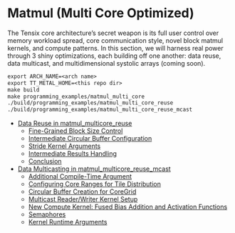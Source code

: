 <a id="matmul-multi-core-example"></a>

# Matmul (Multi Core Optimized)

The Tensix core architecture’s secret weapon is its full user control over memory workload spread, core communication style, novel block matmul kernels, and compute patterns. In this section, we will harness real power through 3 shiny optimizations, each building off one another: data reuse, data multicast, and multidimensional systolic arrays (coming soon).

```default
export ARCH_NAME=<arch name>
export TT_METAL_HOME=<this repo dir>
make build
make programming_examples/matmul_multi_core
./build/programming_examples/matmul_multi_core_reuse
./build/programming_examples/matmul_multi_core_reuse_mcast
```

* [Data Reuse in matmul_multicore_reuse](matmul_multi_core_optimizations/data_reuse.md)
  * [Fine-Grained Block Size Control](matmul_multi_core_optimizations/data_reuse.md#fine-grained-block-size-control)
  * [Intermediate Circular Buffer Configuration](matmul_multi_core_optimizations/data_reuse.md#intermediate-circular-buffer-configuration)
  * [Stride Kernel Arguments](matmul_multi_core_optimizations/data_reuse.md#stride-kernel-arguments)
  * [Intermediate Results Handling](matmul_multi_core_optimizations/data_reuse.md#intermediate-results-handling)
  * [Conclusion](matmul_multi_core_optimizations/data_reuse.md#conclusion)
* [Data Multicasting in matmul_multicore_reuse_mcast](matmul_multi_core_optimizations/data_mcast.md)
  * [Additional Compile-Time Argument](matmul_multi_core_optimizations/data_mcast.md#additional-compile-time-argument)
  * [Configuring Core Ranges for Tile Distribution](matmul_multi_core_optimizations/data_mcast.md#configuring-core-ranges-for-tile-distribution)
  * [Circular Buffer Creation for CoreGrid](matmul_multi_core_optimizations/data_mcast.md#circular-buffer-creation-for-coregrid)
  * [Multicast Reader/Writer Kernel Setup](matmul_multi_core_optimizations/data_mcast.md#multicast-reader-writer-kernel-setup)
  * [New Compute Kernel: Fused Bias Addition and Activation Functions](matmul_multi_core_optimizations/data_mcast.md#new-compute-kernel-fused-bias-addition-and-activation-functions)
  * [Semaphores](matmul_multi_core_optimizations/data_mcast.md#semaphores)
  * [Kernel Runtime Arguments](matmul_multi_core_optimizations/data_mcast.md#kernel-runtime-arguments)
